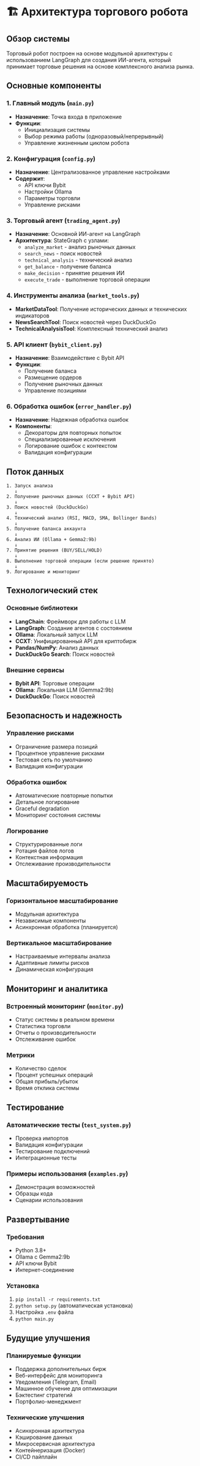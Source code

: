 # 🏗️ Архитектура торгового робота

## Обзор системы

Торговый робот построен на основе модульной архитектуры с использованием LangGraph для создания ИИ-агента, который принимает торговые решения на основе комплексного анализа рынка.

## Основные компоненты

### 1. Главный модуль (`main.py`)
- **Назначение**: Точка входа в приложение
- **Функции**: 
  - Инициализация системы
  - Выбор режима работы (одноразовый/непрерывный)
  - Управление жизненным циклом робота

### 2. Конфигурация (`config.py`)
- **Назначение**: Централизованное управление настройками
- **Содержит**:
  - API ключи Bybit
  - Настройки Ollama
  - Параметры торговли
  - Управление рисками

### 3. Торговый агент (`trading_agent.py`)
- **Назначение**: Основной ИИ-агент на LangGraph
- **Архитектура**: StateGraph с узлами:
  - `analyze_market` - анализ рыночных данных
  - `search_news` - поиск новостей
  - `technical_analysis` - технический анализ
  - `get_balance` - получение баланса
  - `make_decision` - принятие решения ИИ
  - `execute_trade` - выполнение торговой операции

### 4. Инструменты анализа (`market_tools.py`)
- **MarketDataTool**: Получение исторических данных и технических индикаторов
- **NewsSearchTool**: Поиск новостей через DuckDuckGo
- **TechnicalAnalysisTool**: Комплексный технический анализ

### 5. API клиент (`bybit_client.py`)
- **Назначение**: Взаимодействие с Bybit API
- **Функции**:
  - Получение баланса
  - Размещение ордеров
  - Получение рыночных данных
  - Управление позициями

### 6. Обработка ошибок (`error_handler.py`)
- **Назначение**: Надежная обработка ошибок
- **Компоненты**:
  - Декораторы для повторных попыток
  - Специализированные исключения
  - Логирование ошибок с контекстом
  - Валидация конфигурации

## Поток данных

```
1. Запуск анализа
   ↓
2. Получение рыночных данных (CCXT + Bybit API)
   ↓
3. Поиск новостей (DuckDuckGo)
   ↓
4. Технический анализ (RSI, MACD, SMA, Bollinger Bands)
   ↓
5. Получение баланса аккаунта
   ↓
6. Анализ ИИ (Ollama + Gemma2:9b)
   ↓
7. Принятие решения (BUY/SELL/HOLD)
   ↓
8. Выполнение торговой операции (если решение принято)
   ↓
9. Логирование и мониторинг
```

## Технологический стек

### Основные библиотеки
- **LangChain**: Фреймворк для работы с LLM
- **LangGraph**: Создание агентов с состоянием
- **Ollama**: Локальный запуск LLM
- **CCXT**: Унифицированный API для криптобирж
- **Pandas/NumPy**: Анализ данных
- **DuckDuckGo Search**: Поиск новостей

### Внешние сервисы
- **Bybit API**: Торговые операции
- **Ollama**: Локальная LLM (Gemma2:9b)
- **DuckDuckGo**: Поиск новостей

## Безопасность и надежность

### Управление рисками
- Ограничение размера позиций
- Процентное управление рисками
- Тестовая сеть по умолчанию
- Валидация конфигурации

### Обработка ошибок
- Автоматические повторные попытки
- Детальное логирование
- Graceful degradation
- Мониторинг состояния системы

### Логирование
- Структурированные логи
- Ротация файлов логов
- Контекстная информация
- Отслеживание производительности

## Масштабируемость

### Горизонтальное масштабирование
- Модульная архитектура
- Независимые компоненты
- Асинхронная обработка (планируется)

### Вертикальное масштабирование
- Настраиваемые интервалы анализа
- Адаптивные лимиты рисков
- Динамическая конфигурация

## Мониторинг и аналитика

### Встроенный мониторинг (`monitor.py`)
- Статус системы в реальном времени
- Статистика торговли
- Отчеты о производительности
- Отслеживание ошибок

### Метрики
- Количество сделок
- Процент успешных операций
- Общая прибыль/убыток
- Время отклика системы

## Тестирование

### Автоматические тесты (`test_system.py`)
- Проверка импортов
- Валидация конфигурации
- Тестирование подключений
- Интеграционные тесты

### Примеры использования (`examples.py`)
- Демонстрация возможностей
- Образцы кода
- Сценарии использования

## Развертывание

### Требования
- Python 3.8+
- Ollama с Gemma2:9b
- API ключи Bybit
- Интернет-соединение

### Установка
1. `pip install -r requirements.txt`
2. `python setup.py` (автоматическая установка)
3. Настройка `.env` файла
4. `python main.py`

## Будущие улучшения

### Планируемые функции
- Поддержка дополнительных бирж
- Веб-интерфейс для мониторинга
- Уведомления (Telegram, Email)
- Машинное обучение для оптимизации
- Бэктестинг стратегий
- Портфолио-менеджмент

### Технические улучшения
- Асинхронная архитектура
- Кэширование данных
- Микросервисная архитектура
- Контейнеризация (Docker)
- CI/CD пайплайн